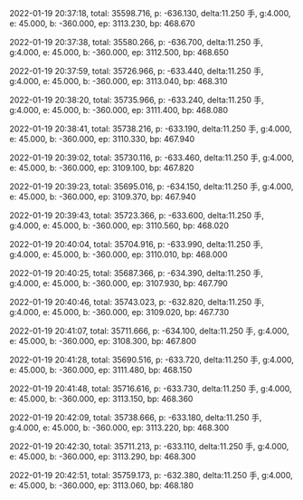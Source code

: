 2022-01-19 20:37:18, total: 35598.716, p: -636.130, delta:11.250 手, g:4.000, e: 45.000, b: -360.000, ep: 3113.230, bp: 468.670

2022-01-19 20:37:38, total: 35580.266, p: -636.700, delta:11.250 手, g:4.000, e: 45.000, b: -360.000, ep: 3112.500, bp: 468.650

2022-01-19 20:37:59, total: 35726.966, p: -633.440, delta:11.250 手, g:4.000, e: 45.000, b: -360.000, ep: 3113.040, bp: 468.310

2022-01-19 20:38:20, total: 35735.966, p: -633.240, delta:11.250 手, g:4.000, e: 45.000, b: -360.000, ep: 3111.400, bp: 468.080

2022-01-19 20:38:41, total: 35738.216, p: -633.190, delta:11.250 手, g:4.000, e: 45.000, b: -360.000, ep: 3110.330, bp: 467.940

2022-01-19 20:39:02, total: 35730.116, p: -633.460, delta:11.250 手, g:4.000, e: 45.000, b: -360.000, ep: 3109.100, bp: 467.820

2022-01-19 20:39:23, total: 35695.016, p: -634.150, delta:11.250 手, g:4.000, e: 45.000, b: -360.000, ep: 3109.370, bp: 467.940

2022-01-19 20:39:43, total: 35723.366, p: -633.600, delta:11.250 手, g:4.000, e: 45.000, b: -360.000, ep: 3110.560, bp: 468.020

2022-01-19 20:40:04, total: 35704.916, p: -633.990, delta:11.250 手, g:4.000, e: 45.000, b: -360.000, ep: 3110.010, bp: 468.000

2022-01-19 20:40:25, total: 35687.366, p: -634.390, delta:11.250 手, g:4.000, e: 45.000, b: -360.000, ep: 3107.930, bp: 467.790

2022-01-19 20:40:46, total: 35743.023, p: -632.820, delta:11.250 手, g:4.000, e: 45.000, b: -360.000, ep: 3109.020, bp: 467.730

2022-01-19 20:41:07, total: 35711.666, p: -634.100, delta:11.250 手, g:4.000, e: 45.000, b: -360.000, ep: 3108.300, bp: 467.800

2022-01-19 20:41:28, total: 35690.516, p: -633.720, delta:11.250 手, g:4.000, e: 45.000, b: -360.000, ep: 3111.480, bp: 468.150

2022-01-19 20:41:48, total: 35716.616, p: -633.730, delta:11.250 手, g:4.000, e: 45.000, b: -360.000, ep: 3113.150, bp: 468.360

2022-01-19 20:42:09, total: 35738.666, p: -633.180, delta:11.250 手, g:4.000, e: 45.000, b: -360.000, ep: 3113.220, bp: 468.300

2022-01-19 20:42:30, total: 35711.213, p: -633.110, delta:11.250 手, g:4.000, e: 45.000, b: -360.000, ep: 3113.290, bp: 468.300

2022-01-19 20:42:51, total: 35759.173, p: -632.380, delta:11.250 手, g:4.000, e: 45.000, b: -360.000, ep: 3113.060, bp: 468.180